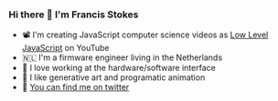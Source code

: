 ### Hi there 👋 I'm Francis Stokes

- 📽 I'm creating JavaScript computer science videos as [Low Level JavaScript](https://www.youtube.com/c/lowleveljavascript) on YouTube
- 🇳🇱 I'm a firmware engineer living in the Netherlands
- 🤖 I love working at the hardware/software interface
- 🎨 I like generative art and programatic animation
- 🦜 [You can find me on twitter](https://twitter.com/fstokesman)

<!--
**francisrstokes/francisrstokes** is a ✨ _special_ ✨ repository because its `README.md` (this file) appears on your GitHub profile.

Here are some ideas to get you started:

- 🔭 I’m currently working on ...
- 🌱 I’m currently learning ...
- 👯 I’m looking to collaborate on ...
- 🤔 I’m looking for help with ...
- 💬 Ask me about ...
- 📫 How to reach me: ...
- 😄 Pronouns: ...
- ⚡ Fun fact: ...
-->

